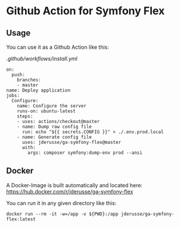 # Github Action for Symfony Flex

## Usage

You can use it as a Github Action like this:

_.github/workflows/install.yml_
```
on:
  push:
    branches:
    - master
name: Deploy application
jobs:
  Configure:
    name: Configure the server
    runs-on: ubuntu-latest
    steps:
    - uses: actions/checkout@master
    - name: Dump raw config file
      run: echo "${{ secrets.CONFIG }}" > ./.env.prod.local
    - name: Generate config file
      uses: jderusse/ga-symfony-flex@master
      with:
        args: composer symfony:dump-env prod --ansi
```

## Docker

A Docker-Image is built automatically and located here:
https://hub.docker.com/r/jderusse/ga-symfony-flex

You can run it in any given directory like this:

`docker run --rm -it -w=/app -v ${PWD}:/app jderusse/ga-symfony-flex:latest`

